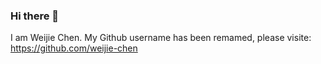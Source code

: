 ### Hi there 👋
I am Weijie Chen. My Github username has been remamed, please visite: <a href = 'https://github.com/weijie-chen'>https://github.com/weijie-chen</a> 
<!--
**MacroAnalyst/MacroAnalyst** is a ✨ _special_ ✨ repository because its `README.md` (this file) appears on your GitHub profile.

Here are some ideas to get you started:

- 🔭 I’m currently working on ...
- 🌱 I’m currently learning ...
- 👯 I’m looking to collaborate on ...
- 🤔 I’m looking for help with ...
- 💬 Ask me about ...
- 📫 How to reach me: ...
- 😄 Pronouns: ...
- ⚡ Fun fact: ...
-->
